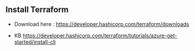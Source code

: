 ## Install Terraform
- Download here :  https://developer.hashicorp.com/terraform/downloads

- KB  https://developer.hashicorp.com/terraform/tutorials/azure-get-started/install-cli